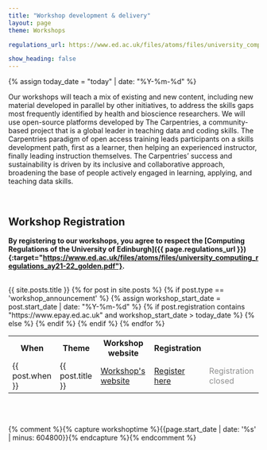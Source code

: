 ```yaml
---  
title: "Workshop development & delivery"
layout: page
theme: Workshops

regulations_url: https://www.ed.ac.uk/files/atoms/files/university_computing_regulations_ay21-22_golden.pdf

show_heading: false
---  
```


{% assign today_date = "today" | date: "%Y-%m-%d" %}

Our workshops will teach a mix of existing and new content, including new material developed
in parallel by other initiatives, to address the skills gaps most frequently identified by health and
bioscience researchers. We will use open-source platforms developed by The Carpentries, a
community-based project that is a global leader in teaching data and coding skills. The Carpentries
paradigm of open access training leads participants on a skills development path, first as a learner,
then helping an experienced instructor, finally leading instruction themselves. The Carpentries’
success and sustainability is driven by its inclusive and collaborative approach, broadening the
base of people actively engaged in learning, applying, and teaching data skills.

<br>

## Workshop Registration


**By registering to our workshops, you agree to respect the [Computing Regulations of the University of Edinburgh]({{ page.regulations_url }}){:target="https://www.ed.ac.uk/files/atoms/files/university_computing_regulations_ay21-22_golden.pdf"}.**

<br>


 <!--table class="center-cell-item"-->
 <table class="table table-striped">
    <tr>
        <th>When</th>
        <th>Theme</th>
        <th>Workshop website</th>
        <th>Registration</th>
    </tr>
    {{ site.posts.title }}
    {% for post in site.posts %}
    {% if post.type == 'workshop_announcement' %}
    {% assign workshop_start_date = post.start_date | date: "%Y-%m-%d" %}
    <tr> 
    	<td>{{ post.when }}</td>
        <td>{{ post.title }}</td>
        <td><a href="{{ post.website }}" target="_blank">Workshop's website</a></td>
        {% if post.registration contains "https://www.epay.ed.ac.uk" and workshop_start_date > today_date %} 
       <td><a href="{{ post.registration }}" target="_blank">Register here</a></td>
       {% else %}
       <td><a style="color: #8f8f8f; "> Registration closed </a></td>
       {% endif %}
    </tr>
    {% endif %}
    {% endfor %}
 </table>


 
 <br><br>

{% comment %}{% capture workshoptime %}{{page.start_date | date: '%s' |  minus: 604800}}{% endcapture %}{% endcomment %}
